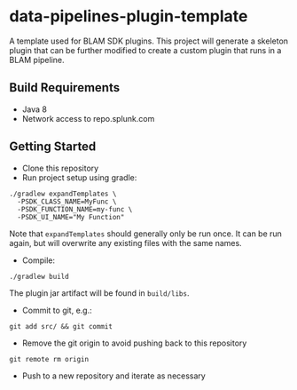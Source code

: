 # data-pipelines-plugin-template

A template used for BLAM SDK plugins. This project will generate a skeleton plugin that can be further modified
to create a custom plugin that runs in a BLAM pipeline.

## Build Requirements

* Java 8
* Network access to repo.splunk.com

## Getting Started

* Clone this repository
* Run project setup using gradle:

```
./gradlew expandTemplates \
  -PSDK_CLASS_NAME=MyFunc \
  -PSDK_FUNCTION_NAME=my-func \
  -PSDK_UI_NAME="My Function"
```

Note that `expandTemplates` should generally only be run once. It can be run again, but will overwrite any existing files
with the same names.

* Compile:

```
./gradlew build
```

The plugin jar artifact will be found in `build/libs`.

* Commit to git, e.g.:

```
git add src/ && git commit
```

* Remove the git origin to avoid pushing back to this repository

```
git remote rm origin
```

* Push to a new repository and iterate as necessary
